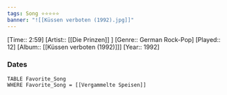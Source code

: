```yaml
---
tags: Song ⭐⭐⭐⭐⭐ 
banner: "![[Küssen verboten (1992).jpg]]"
---
```

[Time:: 2:59]
[Artist:: [[Die Prinzen]] ]
[Genre:: German Rock-Pop]
[Played:: 12]
[Album:: [[Küssen verboten (1992)]]]
[Year:: 1992]
### Dates
````dataview
TABLE Favorite_Song
WHERE Favorite_Song = [[Vergammelte Speisen]]
````